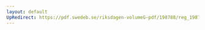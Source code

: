 ```yaml
---
layout: default
UpRedirect: https://pdf.swedeb.se/riksdagen-volumeG-pdf/198788/reg_198788__reg_02/reg_198788__reg_02_0249.pdf
---
```

